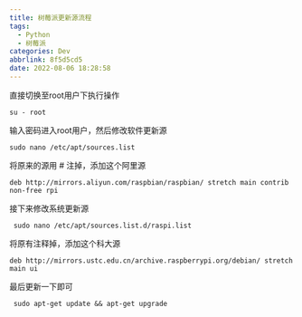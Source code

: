 ```yaml
---
title: 树莓派更新源流程
tags:
  - Python
  - 树莓派
categories: Dev
abbrlink: 8f5d5cd5
date: 2022-08-06 18:28:58
---
```


<!-- more -->
直接切换至root用户下执行操作

```
su - root
```

输入密码进入root用户，然后修改软件更新源

```
sudo nano /etc/apt/sources.list 
```

将原来的源用 # 注掉，添加这个阿里源

```
deb http://mirrors.aliyun.com/raspbian/raspbian/ stretch main contrib non-free rpi
```

接下来修改系统更新源

```
 sudo nano /etc/apt/sources.list.d/raspi.list
```

将原有注释掉，添加这个科大源

```
deb http://mirrors.ustc.edu.cn/archive.raspberrypi.org/debian/ stretch main ui
```

最后更新一下即可

```
 sudo apt-get update && apt-get upgrade
```

 
